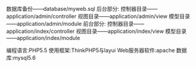 数据库备份——database/myweb.sql
后台部分:
	控制器目录——application/admin/controller
	视图目录——application/admin/view
	模型目录——application/admin/module
前台部分:
	控制器目录——application/index/controller
	视图目录——application/index/view
	模型目录——application/index/module

编程语言:PHP5.5
使用框架:ThinkPHP5与layui
Web服务器软件:apache
数据库:mysql5.6
